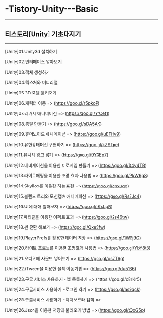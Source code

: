# -Tistory-Unity---Basic

-----------------------------------

## 티스토리[Unity] 기초다지기

-----------------------------------

[Unity]01.Unity3d 설치하기 

[Unity]02.인터페이스 알아보기 

[Unity]03.객체 생성하기

[Unity]04.텍스처와 머티리얼

[Unity]05.3D 모델 불러오기 

[Unity]06.캐릭터 이동 => (https://goo.gl/r5pkoP)

[Unity]07.레거시 애니메이션 => (https://goo.gl/YrCet1)

[Unity]08.총알 만들기 => (https://goo.gl/sDA5AK)

[Unity]09.휴머노이드 애니메이션 => (https://goo.gl/uEFHv9)

[Unity]10.유한상태머신 구현하기 => (https://goo.gl/kZSTpe)

[Unity]11.유니티 광고 넣기 => (https://goo.gl/9Y3Ep7)

[Unity]12.네비게이션을 이용한 미로게임 만들기 => (https://goo.gl/D4y4TB)

[Unity]13.라이트매핑을 이용한 조명 효과 사용법 => (https://goo.gl/PkW6g8)

[Unity]14.SkyBox를 이용한 하늘 표현 => (https://goo.gl/qnxuqg)

[Unity]15.블렌드 트리와 모션캡쳐 애니메이션 => (https://goo.gl/RsEJc4)

[Unity]16.UI에 대해 알아보자 => (https://goo.gl/rKxLpR)

[Unity]17.파티클을 이용한 이펙트 효과 => (https://goo.gl/2s46tw)

[Unity]18.씬 전환 해보기 => (https://goo.gl/QxeSfw)

[Unity]19.PlayerPrefs를 활용한 데이터 저장 => (https://goo.gl/1WPj9G)

[Unity]20.라이트 프로브를 이용한 조명효과 사용법 => (https://goo.gl/YbY8tB)

[Unity]21.오디오에 사운드 넣어보기 => (https://goo.gl/osZT6g)

[Unity]22.iTween을 이용한 물체 이동기법 => (https://goo.gl/du5136)

[Unity]23.구글 서비스 사용하기 - 앱 등록하기 => (https://goo.gl/cBrKr5)

[Unity]24.구글서비스 사용하기 - 로그인 하기 => (https://goo.gl/as9qck)

[Unity]25.구글서비스 사용하기 - 리더보드와 업적 =>

[Unity]26.Json을 이용한 저장과 불러오기 방법 => (https://goo.gl/tQxG5p)


